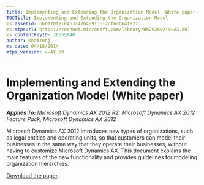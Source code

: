 ```yaml
---
title: Implementing and Extending the Organization Model (White paper)
TOCTitle: Implementing and Extending the Organization Model
ms:assetid: b6b170f2-0463-4764-9135-2cf6db64fe27
ms:mtpsurl: https://technet.microsoft.com/library/Hh292602(v=AX.60)
ms:contentKeyID: 36655940
author: Khairunj
ms.date: 04/18/2014
mtps_version: v=AX.60
---
```


# Implementing and Extending the Organization Model (White paper) 


_**Applies To:** Microsoft Dynamics AX 2012 R2, Microsoft Dynamics AX 2012 Feature Pack, Microsoft Dynamics AX 2012_

Microsoft Dynamics AX 2012 introduces new types of organizations, such as legal entities and operating units, so that customers can model their businesses in the same way that they operate their businesses, without having to customize Microsoft Dynamics AX. This document explains the main features of the new functionality and provides guidelines for modeling organization hierarchies.

[Download the paper](https://go.microsoft.com/fwlink/?linkid=213125).

  


